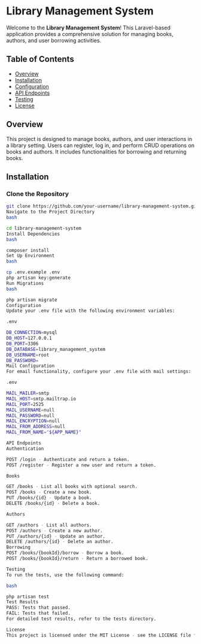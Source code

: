 # Library Management System

Welcome to the **Library Management System**! This Laravel-based application provides a comprehensive solution for managing books, authors, and user borrowing activities.

## Table of Contents

- [Overview](#overview)
- [Installation](#installation)
- [Configuration](#configuration)
- [API Endpoints](#api-endpoints)
- [Testing](#testing)
- [License](#license)

## Overview

This project is designed to manage books, authors, and user interactions in a library setting. Users can register, log in, and perform CRUD operations on books and authors. It includes functionalities for borrowing and returning books.

## Installation

### Clone the Repository

```bash
git clone https://github.com/your-username/library-management-system.git
Navigate to the Project Directory
bash

cd library-management-system
Install Dependencies
bash

composer install
Set Up Environment
bash

cp .env.example .env
php artisan key:generate
Run Migrations
bash

php artisan migrate
Configuration
Update your .env file with the following environment variables:

.env

DB_CONNECTION=mysql
DB_HOST=127.0.0.1
DB_PORT=3306
DB_DATABASE=library_management_system
DB_USERNAME=root
DB_PASSWORD=
Mail Configuration
For email functionality, configure your .env file with mail settings:

.env

MAIL_MAILER=smtp
MAIL_HOST=smtp.mailtrap.io
MAIL_PORT=2525
MAIL_USERNAME=null
MAIL_PASSWORD=null
MAIL_ENCRYPTION=null
MAIL_FROM_ADDRESS=null
MAIL_FROM_NAME="${APP_NAME}"

API Endpoints
Authentication

POST /login - Authenticate and return a token.
POST /register - Register a new user and return a token.

Books

GET /books - List all books with optional search.
POST /books - Create a new book.
PUT /books/{id} - Update a book.
DELETE /books/{id} - Delete a book.

Authors

GET /authors - List all authors.
POST /authors - Create a new author.
PUT /authors/{id} - Update an author.
DELETE /authors/{id} - Delete an author.
Borrowing
POST /books/{bookId}/borrow - Borrow a book.
POST /books/{bookId}/return - Return a borrowed book.

Testing
To run the tests, use the following command:

bash

php artisan test
Test Results
PASS: Tests that passed.
FAIL: Tests that failed.
For detailed test results, refer to the tests directory.

License
This project is licensed under the MIT License - see the LICENSE file for details.
